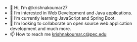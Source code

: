 - 👋 Hi, I’m @krishnakoumar27
- 👀 I’m interested in Web Development and Java applications.
- 🌱 I’m currently learning JavaScript and Spring Boot.
- 💞️ I’m looking to collaborate on open source web application development and much more.
- 📫 How to reach me krishnakoumar.c@pec.edu

<!---
krishnakoumar27/krishnakoumar27 is a ✨ special ✨ repository because its `README.md` (this file) appears on your GitHub profile.
You can click the Preview link to take a look at your changes.
--->
